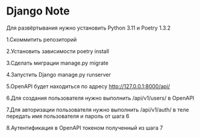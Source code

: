 Django Note
===========

Для развёртывания нужно установить Python 3.11 и Poetry 1.3.2

1.Скоммитить репозиторий

2.Установить зависимости poetry install

3.Сделать миграции manage.py migrate

4.Запустить Django manage.py runserver

5.OpenAPI будет находиться по адресу http://127.0.0.1:8000/api/

6.Для создания пользователя нужно выполнить /api/v1/users/ в OpenAPI

7.Для авторизации пользователя нужно выполнить /api/v1/auth/ в теле передать имя пользователя и пароль от шага 6

8.Аутентификация в OpenAPI токеном полученный из шага 7
